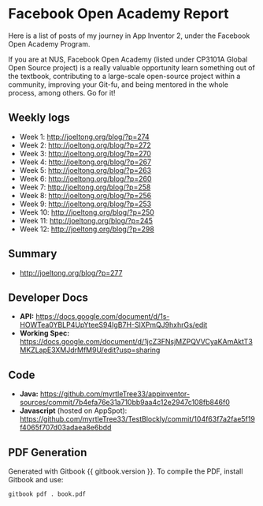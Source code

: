 # Facebook Open Academy Report

Here is a list of posts of my journey in App Inventor 2, under the Facebook Open Academy Program.

If you are at NUS, Facebook Open Academy (listed under CP3101A Global Open Source project) is a really valuable opportunity learn something out of the textbook, contributing to a large-scale open-source project within a community, improving your Git-fu, and being mentored in the whole process, among others. Go for it!


## Weekly logs

*   Week 1: http://joeltong.org/blog/?p=274
*   Week 2: http://joeltong.org/blog/?p=272
*   Week 3: http://joeltong.org/blog/?p=270
*   Week 4: http://joeltong.org/blog/?p=267
*   Week 5: http://joeltong.org/blog/?p=263
*   Week 6: http://joeltong.org/blog/?p=260
*   Week 7: http://joeltong.org/blog/?p=258
*   Week 8: http://joeltong.org/blog/?p=256
*   Week 9: http://joeltong.org/blog/?p=253
*   Week 10: http://joeltong.org/blog/?p=250
*   Week 11: http://joeltong.org/blog/?p=245
*   Week 12: http://joeltong.org/blog/?p=298

## Summary

*   http://joeltong.org/blog/?p=277

## Developer Docs

*   **API:** https://docs.google.com/document/d/1s-HOWTea0YBLP4UpYteeS94IgB7H-SlXPmQJ9hxhrGs/edit
*   **Working Spec:** https://docs.google.com/document/d/1jcZ3FNsjMZPQVVCyaKAmAktT3MKZLapE3XMJdrMfM9U/edit?usp=sharing

## Code

*   **Java:** https://github.com/myrtleTree33/appinventor-sources/commit/7b4efa76e31a710bb9aa4c12e2947c108fb846f0
*   **Javascript** (hosted on AppSpot): https://github.com/myrtleTree33/TestBlockly/commit/104f63f7a2fae5f19f4065f707d03adaea8e6bdd


## PDF Generation

Generated with Gitbook {{ gitbook.version }}.  To compile the PDF, install Gitbook and use:

	gitbook pdf . book.pdf